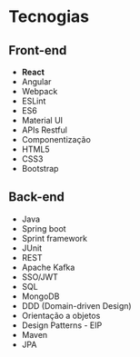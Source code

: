 # Tecnogias

## Front-end

* **React**
* Angular
* Webpack
* ESLint
* ES6
* Material UI
* APIs Restful
* Componentização
* HTML5
* CSS3
* Bootstrap

## Back-end

* Java
* Spring boot
* Sprint framework
* JUnit
* REST
* Apache Kafka
* SSO/JWT
* SQL
* MongoDB
* DDD (Domain-driven Design)
* Orientação a objetos
* Design Patterns - EIP
* Maven
* JPA
